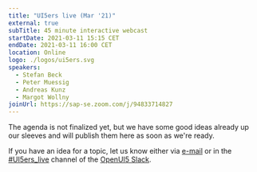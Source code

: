 ```yaml
---
title: "UI5ers live (Mar '21)"
external: true
subTitle: 45 minute interactive webcast
startDate: 2021-03-11 15:15 CET
endDate: 2021-03-11 16:00 CET
location: Online
logo: ./logos/ui5ers.svg
speakers:
  - Stefan Beck
  - Peter Muessig
  - Andreas Kunz
  - Margot Wollny
joinUrl: https://sap-se.zoom.com/j/94833714827
---
```


The agenda is not finalized yet, but we have some good ideas already up our sleeves and will publish them here as soon as we're ready.

If you have an idea for a topic, let us know either via [e-mail](mailto:openui5@sap.com?subject=[UI5ers%20live]) or in the [#UI5ers_live](https://openui5.slack.com/archives/C01CP60AAN7) channel of the [OpenUI5 Slack](https://ui5-slack-invite.cfapps.eu10.hana.ondemand.com/).
